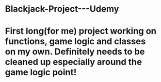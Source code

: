 # Blackjack-Project---Udemy
# First long(for me) project working on functions, game logic and classes on my own.  Definitely needs to be cleaned up especially around the game logic point!


